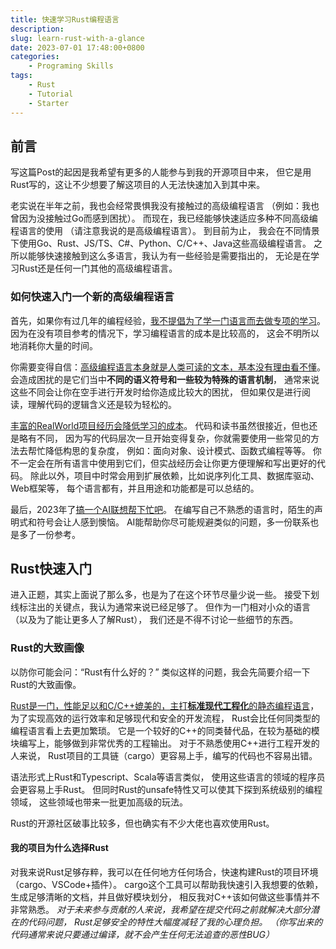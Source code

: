 ```yaml
---
title: 快速学习Rust编程语言
description: 
slug: learn-rust-with-a-glance
date: 2023-07-01 17:48:00+0800
categories:
    - Programing Skills
tags:
    - Rust
    - Tutorial
    - Starter
---
```


## 前言

写这篇Post的起因是我希望有更多的人能参与到我的开源项目中来，
但它是用Rust写的，这让不少想要了解这项目的人无法快速加入到其中来。

老实说在半年之前，我也会经常畏惧我没有接触过的高级编程语言
（例如：我也曾因为没接触过Go而感到困扰）。
而现在，我已经能够快速适应多种不同高级编程语言的使用
（请注意我说的是高级编程语言）。
到目前为止，
我会在不同情景下使用Go、Rust、JS/TS、C#、Python、C/C++、Java这些高级编程语言。
之所以能够快速接触到这么多语言，我认为有一些经验是需要指出的，
无论是在学习Rust还是任何一门其他的高级编程语言。

### 如何快速入门一个新的高级编程语言

首先，如果你有过几年的编程经验，<u>我不提倡为了学一门语言而去做专项的学习</u>。
因为在没有项目参考的情况下，学习编程语言的成本是比较高的，
这会不明所以地消耗你大量的时间。

你需要变得自信：<u>高级编程语言本身就是人类可读的文本，基本没有理由看不懂</u>。
会造成困扰的是它们当中**不同的语义符号和一些较为特殊的语言机制**，
通常来说这些不同会让你在空手进行开发时给你造成比较大的困扰，
但如果仅是进行阅读，理解代码的逻辑含义还是较为轻松的。

<u>丰富的RealWorld项目经历会降低学习的成本</u>。
代码和读书虽然很接近，但也还是略有不同，
因为写的代码层次一旦开始变得复杂，你就需要使用一些常见的方法去帮忙降低构思的复杂度，
例如：面向对象、设计模式、函数式编程等等。
你不一定会在所有语言中使用到它们，但实战经历会让你更方便理解和写出更好的代码。
除此以外，项目中时常会用到扩展依赖，比如说序列化工具、数据库驱动、Web框架等，
每个语言都有，并且用途和功能都是可以总结的。

最后，2023年了<u>搞一个AI联想帮下忙吧</u>。
在编写自己不熟悉的语言时，陌生的声明式和符号会让人感到懊恼。
AI能帮助你尽可能规避类似的问题，多一份联系也是多了一份参考。

## Rust快速入门

进入正题，其实上面说了那么多，也是为了在这个环节尽量少说一些。
接受下划线标注出的关键点，我认为通常来说已经足够了。
但作为一门相对小众的语言（以及为了能让更多人了解Rust），
我们还是不得不讨论一些细节的东西。

### Rust的大致画像

以防你可能会问：“Rust有什么好的？”
类似这样的问题，我会先简要介绍一下Rust的大致画像。

<u>Rust是一门，性能足以和C/C++媲美的，主打**标准现代工程化**的静态编程语言</u>，
为了实现高效的运行效率和足够现代和安全的开发流程，
Rust会比任何同类型的编程语言看上去更加繁琐。
它是一个较好的C++的同类替代品，在较为基础的模块编写上，能够做到非常优秀的工程输出。
对于不熟悉使用C++进行工程开发的人来说，
Rust项目的工具链（cargo）更容易上手，编写的代码也不容易出错。

语法形式上Rust和Typescript、Scala等语言类似，
使用这些语言的领域的程序员会更容易上手Rust。
但同时Rust的unsafe特性又可以使其下探到系统级别的编程领域，
这些领域也带来一批更加高级的玩法。

Rust的开源社区破事比较多，但也确实有不少大佬也喜欢使用Rust。

#### 我的项目为什么选择Rust

对我来说Rust足够存粹，我可以在任何地方任何场合，快速构建Rust的项目环境
（cargo、VSCode+插件）。
cargo这个工具可以帮助我快速引入我想要的依赖，生成足够清晰的文档，并且做好模块划分，
相反我对C++该如何做这些事情并不非常熟悉。
*对于未来参与贡献的人来说，我希望在提交代码之前就解决大部分潜在的代码问题，
Rust足够安全的特性大幅度减轻了我的心理负担。
（你写出来的代码通常来说只要通过编译，就不会产生任何无法追查的恶性BUG）*
